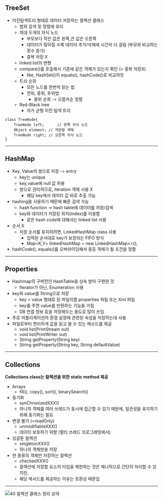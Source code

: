 ## TreeSet

- 이진탐색트리 형태로 데이터 저장하는 컬렉션 클래스
	- 범위 검색 및 정렬에 유리
	- 최대 두개의 자식 노드
		- 부모보다 작은 값은 왼쪽,큰 값은 오른쪽
		- 데이터가 많아질 수록 데이터 추가/삭제에 시간이 더 걸림 (부모와 비교하는 횟수 증가)
		- 중복 저장 X
	- linked list의 변형
	- compare()를 호출해서 기존에 같은 객체가 있는지 확인 (= 중복 저장X)
		- like, HashSet()이 equals(), hashCode()로 비교하듯
	- 트리 순회
		- 모든 노드를 한번씩 읽는 법
		- 전위, 중위, 후위법
			- 중위 순회 -> 오름차순 정렬
	- Red-Black tree
		- 자가 균형 이진 탐색 트리
	

```
class TreeNode{
	TreeNode left;		// 왼쪽 자식 노드
	Object element; // 저장할 객체
	TreeNode right;	// 오른쪽 자식 노드
}
```

---

## HashMap

- Key, Value의 쌍으로 저장 -> entry
	- key는 unique
	- key,value에 null 값 허용
	- 쌍으로 관리하므로, iteration 객체 사용 X
		- 해당 key에서 데이터 값 바로 추출 가능
- hashing을 사용하기 때문에 빠른 검색 가능
	- hash function -> hash table에 데이터를 저장/검색
	- key와 데이터가 저장된 위치(index)를 이용함
		- 같은 hash code에 대해서는 linked list 사용
- 순서 X
	- 저장 순서를 유지하려면, LinkedHashMap class 사용
		- 입력된 순서대로 key가 보장되는 FIFO 방식
		- Map<K,V> linkedHashMap = new LinkedHashMap<>();
- hashCode(), equals()를 오버라이딩해서 동등 객체가 될 조건을 정함

---

## Properties

- Hashmap의 구버전인 HashTable을 상속 받아 구현한 것
	- Iterator가 아닌, Enumeration 사용
- key와 value를 String으로 저장
	- key = value 형태로 된 파일이름.properties 파일 또는 Xml 파일
	- key를 주면 value를 반환하는 기능을 가짐
	- DB 연결 정보 등을 저장해두는 용도로 많이 쓰임
- 주로 어플리케이션의 환경 설정에 관련된 속성을 저장하는데 사용
- 파일로부터 편리하게 값을 읽고 쓸 수 있는 메소드를 제공
	- void list(PrintStream out)
	- void list(PrintWriter out)
	- String getProperty(String key)
	- String getProperty(String key, String defaultValue)
	
---

## Collections

**Collections class는 컬렉션을 위한 static method 제공**

- Arrays
	- fill(), copy(), sort(), binarySearch()
- 동기화
	- synChronizedXXX()
	- 하나의 객체를 여러 쓰레드가 동시에 접근할 수 있기 때문에, 일관성을 유지하기 위해 동기화는 필요
-  변경 불가 (=readOnly)
	- unmodifiableXXX()
	- 데이터 보호하기 위함 (멀티 쓰레드 프로그래밍에서)
- 싱글톤 컬렉션
	- singletonXXX()
	- 하나의 객체만을 저장
- 한 종류의 객체만 저장하는 컬랙션
	- checkedXXX()
	- 컬랙션에 저장할 요소의 타입을 제한하는 것은 제너릭으로 간단히 처리할 수 있지만, 
	- 해당 메서드를 제공하는 이유는 호환성 때문임
	
---

![40  컬렉션 클래스 정리   요약](https://github.com/hansojin/JAVA/assets/112622663/532d125b-0975-4ea6-8070-05720976277e)




